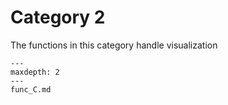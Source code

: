 # Category 2
The functions in this category handle visualization
```{toctree}
---
maxdepth: 2
---
func_C.md

```